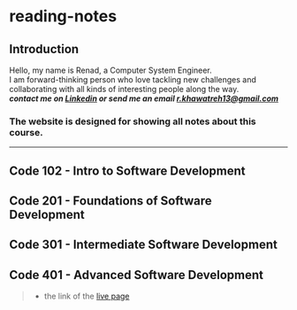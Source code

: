 # reading-notes

## Introduction
Hello, my name is Renad, a Computer System Engineer.  
I am forward-thinking person who love tackling new challenges and collaborating with all kinds of interesting people along the way.  
***contact me on [Linkedin](https://www.linkedin.com/in/renadjkhawatreh/) or send me an email <r.khawatreh13@gmail.com>***

### **The website is designed for showing all notes about this course.**  

---  

## Code 102 - Intro to Software Development
## Code 201 - Foundations of Software Development
## Code 301 - Intermediate Software Development
## Code 401 - Advanced Software Development


> - the link of the [live page](https://rnad95.github.io/reading-notes/)
